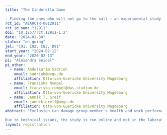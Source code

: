 ```yaml
---
title: "The Cinderella Game 
- Finding the ones who will not go to the ball – an experimental study –"
rct_id: "AEARCTR-0012911"
rct_id_num: "12911"
doi: "10.1257/rct.12911-1.2"
date: "2024-01-30"
status: "on_going"
jel: "C91, C92, C83, D91"
start_year: "2024-02-12"
end_year: "2026-02-13"
pi: "Alexandra Seidel"
pi_other:
  - name: Abdolkarim Sadrieh
    email: sadrieh@ovgu.de
    affiliation: Otto-von-Guericke University Magdeburg
  - name: Franziska Rumpel
    email: franziska.rumpel@das-studium.de
    affiliation: Otto-von-Guericke University Magdeburg
  - name: Jannik T. Greif
    email: jannik.greif@ovgu.de
    affiliation: Otto-von-Guericke University Magdeburg
abstract: "Exclusion can damage group member's health and work performance. The central objective of the study is to understand the patterns of exclusion and whether the information on the likelihood of being excluded helps or harms the victims. In our laboratory study, we invite a set of subjects about whom we have information in multiple dimensions, including age, gender, body type, face shape, eye and hair color, willingness to trust and reciprocate, degree of altruism, etc. Subjects are assigned to groups of six. Using the distributions of the attributes, we create fictional person cards and ask the subjects to rank them according to the expected likelihood that they will be excluded by their group of six. Subjects receive a positive payoff for each person card that they rank on the same position as ranked by the group in total. The subject whose attributes are closest to the person card that is ranked with the highest likelihood to be excluded by the group is selected as the group's victim and receives a reduced payoff. In the baseline treatment, the subjects provide an initial ranking, before having a group discussion via computer chat. The information on the initial ranking is not provided by the experimenter. After the discussion, the final rankings are submitted and the game ends with payoffs and no repetition. In the revealed treatment, the initial ranking decision phase is followed by an information phase, in which the potential victim - given the initial rankings - is revealed by the experimenter. The remaining part of the game is the same as in the baseline treatment. 
Due to technical issues, the study is run online and not in the laboratory, but with the same set of subjects randomized across treatments. Due to the online setup, we no longer need the six-subject groups and cannot provide the group discussion. Instead, rankings and re-rankings are performed by the subjects in the baseline treatment without any interaction with others. The baseline treatment is subdivided into one subgroup with a neutral request to reevaluate their ranking and one subgroup with an ethically framed request. In the treatment group, after the initial ranking, we report a number of person cards that were either among the top five most likely victims ("mimic treatment") or explicitly not among the top five most likely victims ("attention treatment") of a previous session. Subjects then receive a neutral request to reevaluate their ranking. In contrast to the original plan (see above), we do not actually choose victims who have a payoff loss. The advantage of the new online setup is that we can evaluate each individual's decisions as an independent observation. The downside of the new online setup is that some of the subjects drop out before completing the experiment. "
layout: registration
---
```


